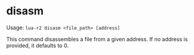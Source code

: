 # disasm

Usage: `lua-r2 disasm <file_path> [address]`

This command disassembles a file from a given address. If no address is provided, it defaults to 0.